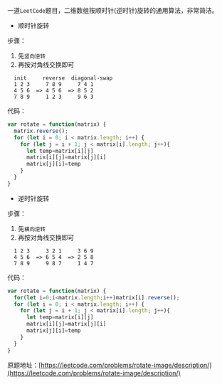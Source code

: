 一道`LeetCode`题目，二维数组按顺时针(逆时针)旋转的通用算法，非常简洁。

* 顺时针旋转

步骤：

1. 先`竖向逆转`
2. 再按对角线交换即可

```
  init     reverse  diagonal-swap
  1 2 3     7 8 9     7 4 1
  4 5 6  => 4 5 6  => 8 5 2
  7 8 9     1 2 3     9 6 3
```
代码：
```js
var rotate = function(matrix) {
  matrix.reverse();
  for (let i = 0; i < matrix.length; i++) {
    for (let j = i + 1; j < matrix[i].length; j++){
      let temp=matrix[i][j]
      matrix[i][j]=matrix[j][i]
      matrix[j][i]=temp
    }
  }
}
```

* 逆时针旋转

步骤：

1. 先`横向逆转`
2. 再按对角线交换即可

```
  1 2 3     3 2 1     3 6 9
  4 5 6  => 6 5 4  => 2 5 8
  7 8 9     9 8 7     1 4 7
```
代码：
```js
var rotate = function(matrix) {
  for(let i=0;i<matrix.length;i++)matrix[i].reverse();
  for (let i = 0; i < matrix.length; i++) {
    for (let j = i + 1; j < matrix[i].length; j++){
      let temp=matrix[i][j]
      matrix[i][j]=matrix[j][i]
      matrix[j][i]=temp
    }
  }
}
```

原题地址：[https://leetcode.com/problems/rotate-image/description/](https://leetcode.com/problems/rotate-image/description/)